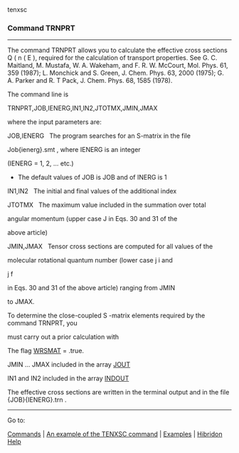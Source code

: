 tenxsc


###   Command TRNPRT


------------------------------


The command TRNPRT allows you to calculate the effective cross sections Q ( n  ( E ), required for the calculation of transport properties.  See G. C. Maitland, M. Mustafa, W. A. Wakeham, and F. R. W. McCourt, Mol. Phys. 61, 359 (1987); L. Monchick and S. Green, J. Chem. Phys. 63, 2000 (1975); G. A. Parker and R. T Pack, J. Chem. Phys. 68, 1585 (1978).


The command line is


TRNPRT,JOB,IENERG,IN1,IN2,JTOTMX,JMIN,JMAX


where the input parameters are:


JOB,IENERG    The program searches for an S-matrix in the file


Job{ienerg}.smt , where IENERG is an integer


(IENERG = 1, 2, ... etc.)


- The default values of JOB is  JOB  and of INERG is 1


IN1,IN2        The initial and final values of the additional index


JTOTMX         The maximum value included in the summation over total


angular momentum (upper case  J  in Eqs. 30 and 31 of the


above article)


JMIN,JMAX     Tensor cross sections are computed for all values of the


molecular rotational quantum number (lower case  j i   and


j f


in Eqs. 30 and 31 of the above article) ranging from JMIN


to JMAX.


To determine the close-coupled  S -matrix elements required by the command TRNPRT, you


must carry out a prior calculation with


The flag   [WRSMAT](prsmat.html)   = .true.


JMIN ... JMAX  included in the array  [JOUT](jout.html)


IN1  and  IN2  included in the array  [INDOUT](indout.html)


The effective cross sections are written in the terminal output and in the file  {JOB}{IENERG}.trn .


------------------------------


Go to:


[Commands](commands.html)   |  [An example of the TENXSC command](tenxsc.ex.html)   |  [Examples](examples.html)   |  [Hibridon Help](hibhelp.html)
